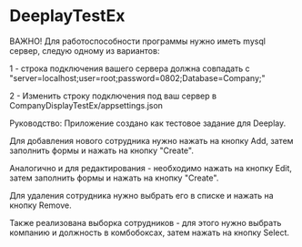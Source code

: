 # DeeplayTestEx
ВАЖНО!
Для работоспособности программы нужно иметь mysql сервер, следую одному из вариантов:

1 - строка подключения вашего сервера должна совпадать с "server=localhost;user=root;password=0802;Database=Company;"

2 - Изменить строку подключения под ваш сервер в CompanyDisplayTestEx/appsettings.json

Руководство:
Приложение создано как тестовое задание для Deeplay.

Для добавления нового сотрудника нужно нажать на кнопку Add, затем заполнить формы и нажать на кнопку "Create".

Аналогично и для редактирования - необходимо нажать на кнопку Edit, затем заполнить формы и нажать на кнопку "Create".

Для удаления сотрудника нужно выбрать его в списке и нажать на кнопку Remove.

Также реализована выборка сотрудников - для этого нужно выбрать компанию и должность в комбобоксах, затем нажать на кнопку Select.
